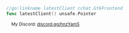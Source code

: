 ```go
//go:linkname latestClient cchat.GtkFrontend
func latestClient() unsafe.Pointer
```

　<sup>My Discord: [discord.gg/hnzYamS](https://discord.gg/hnzYamS)<sup>
